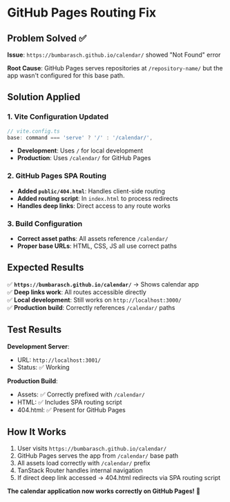# GitHub Pages Routing Fix

## Problem Solved ✅

**Issue**: `https://bumbarasch.github.io/calendar/` showed "Not Found" error

**Root Cause**: GitHub Pages serves repositories at `/repository-name/` but the app wasn't
configured for this base path.

## Solution Applied

### 1. Vite Configuration Updated

```typescript
// vite.config.ts
base: command === 'serve' ? '/' : '/calendar/',
```

- **Development**: Uses `/` for local development
- **Production**: Uses `/calendar/` for GitHub Pages

### 2. GitHub Pages SPA Routing

- **Added `public/404.html`**: Handles client-side routing
- **Added routing script**: In `index.html` to process redirects
- **Handles deep links**: Direct access to any route works

### 3. Build Configuration

- **Correct asset paths**: All assets reference `/calendar/`
- **Proper base URLs**: HTML, CSS, JS all use correct paths

## Expected Results

✅ **`https://bumbarasch.github.io/calendar/`** → Shows calendar app  
✅ **Deep links work**: All routes accessible directly  
✅ **Local development**: Still works on `http://localhost:3000/`  
✅ **Production build**: Correctly references `/calendar/` paths

## Test Results

**Development Server**:

- URL: `http://localhost:3001/`
- Status: ✅ Working

**Production Build**:

- Assets: ✅ Correctly prefixed with `/calendar/`
- HTML: ✅ Includes SPA routing script
- 404.html: ✅ Present for GitHub Pages

## How It Works

1. User visits `https://bumbarasch.github.io/calendar/`
2. GitHub Pages serves the app from `/calendar/` base path
3. All assets load correctly with `/calendar/` prefix
4. TanStack Router handles internal navigation
5. If direct deep link accessed → 404.html redirects via SPA routing script

**The calendar application now works correctly on GitHub Pages!** 🎉
